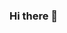 ### Hi there 👋

<!--
**Kokoabassplayer/Kokoabassplayer** is a ✨ _special_ ✨ repository because its `README.md` (this file) appears on your GitHub profile.

Here are some ideas to get you started:

- 🔭 I’m currently working on ... Finding Data Analyst jobs and play in a music band as a bassist
- 🌱 I’m currently learning ... Data Science at [DataCamp](https://www.datacamp.com/profile/kokoabassplayer)
- 👯 I’m looking to collaborate on ... Any Tech company to hire me
- 🤔 I’m looking for help with ... AI
- 💬 Ask me about ... Anything
- 📫 How to reach me: ... <a href="mailto:kokoabassplayer@gmail.com">Send mail</a>, [Linkedin](https://www.linkedin.com/in/kokoabassplayer/), [Facebook](https://www.facebook.com/KokoaBassPlayer), [Instagram](https://www.instagram.com/kokoabassplayer_rubikk/), [twitter](https://twitter.com/KokoABassPlayer), [Resume](https://www.canva.com/design/DAEBrLjlWZY/wG2e_4HDzDM1lsYUFcDJTg/view?utm_content=DAEBrLjlWZY&utm_campaign=designshare&utm_medium=link&utm_source=sharebutton)
- 😄 Pronouns: ... He/His
- ⚡ Fun fact: ... I am also work as a [Professional Musician](https://www.youtube.com/watch?v=H5Jcw8AfiR0&list=PL-0_Mdj1Pf1x1XXVbmg6a2_VUaky-INR1&index=8) in Thailand
